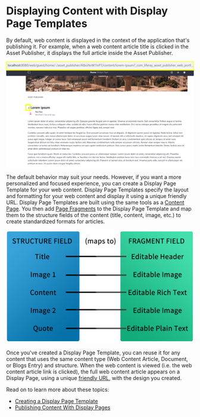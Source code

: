 # Displaying Content with Display Page Templates

By default, web content is displayed in the context of the application that's publishing it. For example, when a web content article title is clicked in the Asset Publisher, it displays the full article inside the Asset Publisher.

![By default, web content is viewed in the context of the application that views it.](./displaying-content-with-display-page-templates/images/01.png)

The default behavior may suit your needs. However, if you want a more personalized and focused experience, you can create a Display Page Template for your web content. Display Page Templates specify the layout and formatting for your web content and display it using a unique friendly URL. Display Page Templates are built using the same tools as a [Content Page](../../creating-pages/building-and-managing-content-pages/building-content-pages.md). You then add [Page Fragments](../using-fragments/using-page-fragments.md) to the Display Page Template and map them to the structure fields of the content (title, content, image, etc.) to create standardized formats for articles.

![Display Pages can connect structure fields to fragment data.](./displaying-content-with-display-page-templates/images/02.png)

Once you've created a Display Page Template, you can reuse it for any content that uses the same content type (Web Content Article, Document, or Blogs Entry) and structure. When the web content is viewed (i.e. the web content article link is clicked), the full web content article appears on a Display Page, using a unique [friendly URL](../../site-settings/managing-site-urls/configuring-your-sites-friendly-url.md), with the design you created.

Read on to learn more about these topics:

* [Creating a Display Page Template](./creating-a-display-page-template.md)
* [Publishing Content With Display Pages](./publishing-content-with-display-pages.md)
